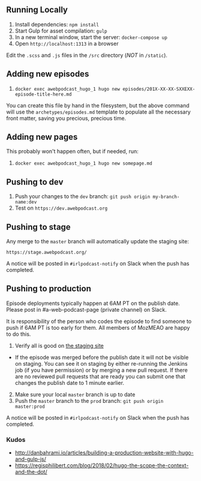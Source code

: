 ## Running Locally

1. Install dependencies: `npm install`
2. Start Gulp for asset compilation: `gulp`
3. In a new terminal window, start the server: `docker-compose up`
4. Open `http://localhost:1313` in a browser

Edit the `.scss` and `.js` files in the `/src` directory (*NOT* in `/static`).

## Adding new episodes

1. `docker exec awebpodcast_hugo_1 hugo new episodes/201X-XX-XX-SXXEXX-episode-title-here.md`

You can create this file by hand in the filesystem, but the above command will use the
`archetypes/episodes.md` template to populate all the necessary front matter, saving
you precious, precious time.

## Adding new pages

This probably won't happen often, but if needed, run:

1. `docker exec awebpodcast_hugo_1 hugo new somepage.md`

## Pushing to dev

1. Push your changes to the `dev` branch: `git push origin my-branch-name:dev`
2. Test on `https://dev.awebpodcast.org`

## Pushing to stage

Any merge to the `master` branch will automatically update the staging site:

`https://stage.awebpodcast.org/`

A notice will be posted in `#irlpodcast-notify` on Slack when the push has completed.

## Pushing to production

Episode deployments typically happen at 6AM PT on the publish date. Please
post in #a-web-podcast-page (private channel) on Slack.

It is responsibility of the person who codes the episode to find someone to push
if 6AM PT is too early for them. All members of MozMEAO are happy to do this.

1. Verify all is good on [the staging site](https://stage.awebpodcast.org/)
  - If the episode was merged before the publish date it will not be visible on
  staging. You can see it on staging by either re-running the Jenkins job (if
  you have permission) or by merging a new pull request. If there are no
  reviewed pull requests that are ready you can submit one that changes the
  publish date to 1 minute earlier.
2. Make sure your local `master` branch is up to date
3. Push the `master` branch to the `prod` branch: `git push origin master:prod`

A notice will be posted in `#irlpodcast-notify` on Slack when the push has completed.

### Kudos

- http://danbahrami.io/articles/building-a-production-website-with-hugo-and-gulp-js/
- https://regisphilibert.com/blog/2018/02/hugo-the-scope-the-context-and-the-dot/
